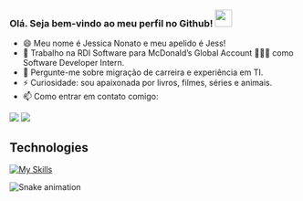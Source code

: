 ### Olá. Seja bem-vindo ao meu perfil no Github! <img src="https://camo.githubusercontent.com/e8e7b06ecf583bc040eb60e44eb5b8e0ecc5421320a92929ce21522dbc34c891/68747470733a2f2f6d656469612e67697068792e636f6d2f6d656469612f6876524a434c467a6361737252346961377a2f67697068792e676966" width="30px" data-canonical-src="https://media.giphy.com/media/hvRJCLFzcasrR4ia7z/giphy.gif" style="max-width:100%;">

- 😄 Meu nome é Jessica Nonato e meu apelido é Jess!
- 🔭 Trabalho na RDI Software para McDonald’s Global Account 🍔🥤🍟 como Software Developer Intern.
- 💬 Pergunte-me sobre migração de carreira e experiência em TI.
- ⚡ Curiosidade: sou apaixonada por livros, filmes, séries e animais. 
- 📫 Como entrar em contato comigo:

<div> 
  <a href = "mailto:jessica.menezs@gmail.com"><img src="https://img.shields.io/badge/-Gmail-%23333?style=for-the-badge&logo=gmail&logoColor=white" target="_blank"></a>
  <a href="https://www.linkedin.com/in/jessica-nonato/" target="_blank"><img src="https://img.shields.io/badge/-LinkedIn-%230077B5?style=for-the-badge&logo=linkedin&logoColor=white" target="_blank"></a> 
  
</div>

## Technologies
 [![My Skills](https://skillicons.dev/icons?i=angular,react,cs,js,ts,css,html,bootstrap,aws,docker,dotnet,nodejs&theme=light)](https://skillicons.dev)
  
![Snake animation](https://github.com/jessicanonato/jessicanonato/blob/output/github-contribution-grid-snake.svg)
 

